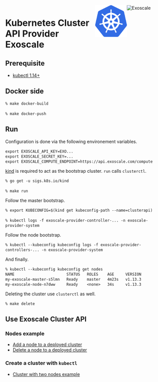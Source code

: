 <img src="https://user-images.githubusercontent.com/15922119/44146028-0dac3246-a08e-11e8-99dc-95c8731e9f3a.png" alt="Exoscale" align="right" height="120" width="120">
<img src="https://github.com/kubernetes/kubernetes/raw/master/logo/logo.png" alt="Exoscale" align="right" height="100" width="100">


# Kubernetes Cluster API Provider Exoscale


## Prerequisite

- [kubectl 1.14+](https://kubernetes.io/docs/tasks/tools/install-kubectl/)

## Docker side

```console
% make docker-build

% make docker-push
```

## Run

Configuration is done via the following environement variables.


```console
export EXOSCALE_API_KEY=EXO...
export EXOSCALE_SECRET_KEY=...
export EXOSCALE_COMPUTE_ENDPOINT=https://api.exoscale.com/compute
```

[kind](https://github.com/kubernetes-sigs/kind) is required to act as the bootstrap cluster. `run` calls `clusterctl`.

```
% go get -u sigs.k8s.io/kind

% make run
```

Follow the master bootstrap.

```console
% export KUBECONFIG=$(kind get kubeconfig-path --name=clusterapi)

% kubectl logs -f exoscale-provider-controller-... -n exoscale-provider-system
```

Follow the node bootstrap.

```console
% kubectl --kubeconfig kubeconfig logs -f exoscale-provider-controllers-... -n exoscale-provider-system
```

And finally.

```console
% kubectl --kubeconfig kubeconfig get nodes
NAME                       STATUS   ROLES    AGE     VERSION
my-exoscale-master-s5lmn   Ready    master   4m23s   v1.13.3
my-exoscale-node-n7dww     Ready    <none>   34s     v1.13.3
```

Deleting the cluster use `clusterctl` as well.

```console
% make delete
```


## Use Exoscale Cluster API

### Nodes example
- [Add a node to a deployed cluster](./doc/add-node-example.md)
- [Delete a node to a deployed cluster](./doc/delete-node-example.md)

### Create a cluster with `kubectl`
- [Cluster with two nodes example](./doc/create-cluster-kubectl.md)


